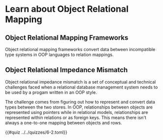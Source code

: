 # Learn about Object Relational Mapping

## Object Relational Mapping Frameworks
Object relational mapping frameworks convert data between incompatible type systems
in OOP languages to relation mappings.

## Object Relational Impedance Mismatch
Object relational impedance mismatch is a set of conceptual and technical challenges
faced when a relational database management system needs to be used by a progam
written in an OOP style.

The challenge comes from figuring out how to represent and convert data types between
the two stores. In OOP, relationships between objects are represented using pointers
while in relational models, relationships are represented within relations or as
foreign keys. This means there isn't always a one-to-one mapping between objects and rows.

{{#quiz ../../quizzes/6-2.toml}}
